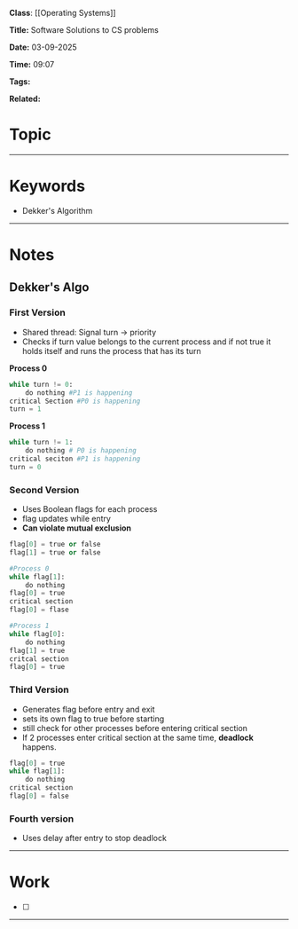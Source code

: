 **Class**: [[Operating Systems]]

**Title:** Software Solutions to CS problems

**Date:** 03-09-2025

**Time:** 09:07

**Tags:**

**Related:**
# Topic



---
# Keywords

- Dekker's Algorithm

--- 
# Notes

## Dekker's Algo
### First Version
- Shared thread: Signal turn -> priority
- Checks if turn value belongs to the current process and if not true it holds itself and runs the process that has its turn 

**Process 0**
```python
while turn != 0:
	do nothing #P1 is happening
critical Section #P0 is happening
turn = 1
```

**Process 1**
```python
while turn != 1:
	do nothing # P0 is happening
critical seciton #P1 is happening
turn = 0
```

### Second Version
- Uses Boolean flags for each process
- flag updates while  entry
- **Can violate mutual exclusion**

```python
flag[0] = true or false
flag[1] = true or false

#Process 0
while flag[1]:
	do nothing
flag[0] = true
critical section
flag[0] = flase

#Process 1
while flag[0]:
	do nothing
flag[1] = true
critcal section
flag[0] = true

```

### Third Version
- Generates flag before entry and exit
- sets its own flag to true before starting
- still check for other processes before entering critical section
- If 2 processes enter critical section at the same time, **deadlock** happens.

```python
flag[0] = true
while flag[1]:
	do nothing
critical section
flag[0] = false 
```

### Fourth version
- Uses delay after entry to stop deadlock



---
# Work

- [ ] 

---
